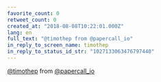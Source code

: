 ```yaml
---
favorite_count: 0
retweet_count: 0
created_at: "2018-08-08T10:22:01.000Z"
lang: en
full_text: "@timothep from @papercall_io"
in_reply_to_screen_name: timothep
in_reply_to_status_id_str: "1027133063476797440"
---
```


[@timothep](https://twitter.com/timothep) from
[@papercall_io](https://twitter.com/papercall_io)
